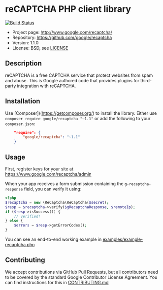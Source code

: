 # reCAPTCHA PHP client library

[![Build Status](https://travis-ci.org/google/recaptcha.svg)](https://travis-ci.org/google/recaptcha)

* Project page: http://www.google.com/recaptcha/
* Repository: https://github.com/google/recaptcha
* Version: 1.1.0
* License: BSD, see [LICENSE](LICENSE)

## Description

reCAPTCHA is a free CAPTCHA service that protect websites from spam and abuse.
This is Google authored code that provides plugins for third-party integration
with reCAPTCHA.

## Installation

Use [Composer])(https://getcomposer.org/) to install the library. Either use
`composer require google/recaptcha "~1.1"` or add the following to your
`composer.json`:
```json
    "require": {
        "google/recaptcha": "~1.1"
    }
```

## Usage

First, register keys for your site at https://www.google.com/recaptcha/admin

When your app receives a form submission containing the `g-recaptcha-response`
field, you can verify it using:
```php
<?php
$recaptcha = new \ReCaptcha\ReCaptcha($secret);
$resp = $recaptcha->verify($gRecaptchaResponse, $remoteIp);
if ($resp->isSuccess()) {
    // verified!
} else {
    $errors = $resp->getErrorCodes();
}
```

You can see an end-to-end working example in [examples/example-recaptcha.php](examples/example-recaptcha.php)

## Contributing

We accept contributions via GitHub Pull Requests, but all contributors need to
be covered by the standard Google Contributor License Agreement. You can find
instructions for this in [CONTRIBUTING.md](https://github.com/google/recaptcha/blob/master/CONTRIBUTING.md)
